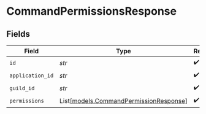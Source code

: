 # CommandPermissionsResponse


## Fields

| Field                                                                            | Type                                                                             | Required                                                                         | Description                                                                      |
| -------------------------------------------------------------------------------- | -------------------------------------------------------------------------------- | -------------------------------------------------------------------------------- | -------------------------------------------------------------------------------- |
| `id`                                                                             | *str*                                                                            | :heavy_check_mark:                                                               | N/A                                                                              |
| `application_id`                                                                 | *str*                                                                            | :heavy_check_mark:                                                               | N/A                                                                              |
| `guild_id`                                                                       | *str*                                                                            | :heavy_check_mark:                                                               | N/A                                                                              |
| `permissions`                                                                    | List[[models.CommandPermissionResponse](../models/commandpermissionresponse.md)] | :heavy_check_mark:                                                               | N/A                                                                              |